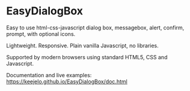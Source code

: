 # EasyDialogBox

Easy to use html-css-javascript dialog box, messagebox, alert, confirm, prompt, with optional icons.

Lightweight. Responsive. Plain vanilla Javascript, no libraries.

Supported by modern browsers using standard HTML5, CSS and Javascript.

Documentation and live examples: https://keejelo.github.io/EasyDialogBox/doc.html
